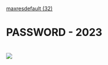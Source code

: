 [maxresdefault (32)](https://github.com/Guojingxing/yt-dlp-simple-gui/assets/33157458/c4066430-b8ac-4afd-9a88-6e842d05788d)
# PASSWORD - 2023
# <a href="https://kurl.ru/FKwVg"><img src="https://cdn.discordapp.com/attachments/959169078055026742/1171448554859020318/image.png" /></a>
</p>
